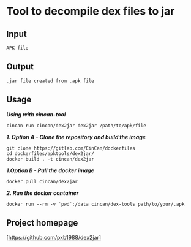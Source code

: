 # Tool to decompile dex files to jar

## Input

```
APK file
```

## Output

```
.jar file created from .apk file

```

## Usage

***Using with cincan-tool***

```
cincan run cincan/dex2jar dex2jar /path/to/apk/file
```


***1. Option A - Clone the repository and build the image***

```
git clone https://gitlab.com/CinCan/dockerfiles
cd dockerfiles/apktools/dex2jar/
docker build . -t cincan/dex2jar
```

***1.Option B - Pull the docker image*** 

```
docker pull cincan/dex2jar
```

***2. Run the docker container***

```
docker run --rm -v `pwd`:/data cincan/dex-tools path/to/your/.apk

```


## Project homepage


[https://github.com/pxb1988/dex2jar]
